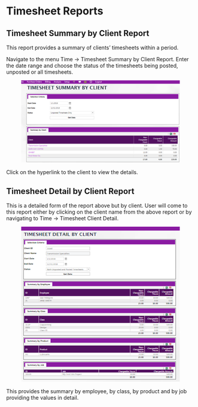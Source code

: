 # Timesheet Reports

## Timesheet Summary by Client Report

This report provides a summary of clients’ timesheets within a period.

Navigate to the menu Time -> Timesheet Summary by Client Report. Enter the date range and choose the status of the timesheets being posted, unposted or all timesheets.

<figure><img src="../../../.gitbook/assets/image (1262).png" alt=""><figcaption></figcaption></figure>

Click on the hyperlink to the client to view the details.

## Timesheet Detail by Client Report

This is a detailed form of the report above but by client. User will come to this report either by clicking on the client name from the above report or by navigating to Time -> Timesheet Client Detail.

<figure><img src="../../../.gitbook/assets/image (211).png" alt=""><figcaption></figcaption></figure>

This provides the summary by employee, by class, by product and by job providing the values in detail.
